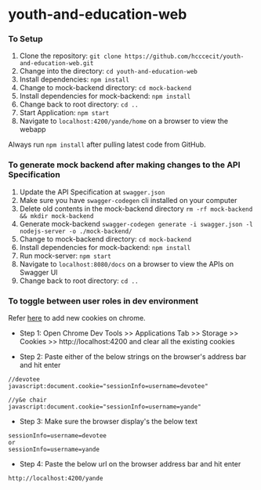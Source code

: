 # youth-and-education-web

### To Setup

1. Clone the repository: `git clone https://github.com/hcccecit/youth-and-education-web.git`
2. Change into the directory: `cd youth-and-education-web`
3. Install dependencies: `npm install`
4. Change to mock-backend directory: `cd mock-backend`
5. Install dependencies for mock-backend: `npm install`
6. Change back to root directory: `cd ..`
7. Start Application: `npm start`
8. Navigate to `localhost:4200/yande/home` on a browser to view the webapp

Always run `npm install` after pulling latest code from GitHub.

### To generate mock backend after making changes to the API Specification

1. Update the API Specification at `swagger.json`
2. Make sure you have `swagger-codegen` cli installed on your computer
3. Delete old contents in the mock-backend directory `rm -rf mock-backend && mkdir mock-backend`
4. Generate mock-backend `swagger-codegen generate -i swagger.json -l nodejs-server -o ./mock-backend/`
5. Change to mock-backend directory: `cd mock-backend`
6. Install dependencies for mock-backend: `npm install`
7. Run mock-server: `npm start`
8. Navigate to `localhost:8080/docs` on a browser to view the APIs on Swagger UI 
9. Change back to root directory: `cd ..`


### To toggle between user roles in dev environment

Refer [here](http://nategood.com/quickly-add-and-edit-cookies-in-chrome) to add new cookies on chrome.

* Step 1: Open Chrome Dev Tools >> Applications Tab >> Storage >> Cookies >> http://localhost:4200 and clear all the existing cookies
 
* Step 2: Paste either of the below strings on the browser's address bar and hit enter

```angularjs
//devotee
javascript:document.cookie="sessionInfo=username=devotee"

//y&e chair
javascript:document.cookie="sessionInfo=username=yande"
```

* Step 3: Make sure the browser display's the below text 

```angularjs
sessionInfo=username=devotee
or
sessionInfo=username=yande
```
 * Step 4: Paste the below url on the browser address bar and hit enter
 
```angularjs
http://localhost:4200/yande
```
